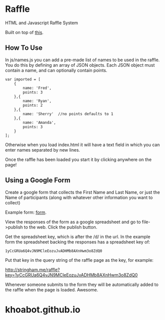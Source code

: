 Raffle
======

HTML and Javascript Raffle System

Built on top of <a href='http://stringham.me/raffle'>this</a>.

How To Use
-----------

In js/names.js you can add a pre-made list of names to be used in the raffle. You do this by defining an array of JSON objects. Each JSON object must contain a name, and can optionally contain points.

	var imported = [
		{
			name: 'Fred',
			points: 3
		},{
			name: 'Ryan',
			points: 2
		},{
			name: 'Sherry'  //no points defaults to 1
		},{
			name: 'Amanda',
			points: 3
		}
	];

Otherwise when you load index.html it will have a text field in which you can enter names separated by new lines.

Once the raffle has been loaded you start it by clicking anywhere on the page!

Using a Google Form
-------------------

Create a google form that collects the First Name and Last Name, or just the Name of participants (along with whatever other information you want to collect)

Example form: <a href='https://docs.google.com/forms/d/1gDjzSU62lQ9yEmJ8k7BNEM0rly9Tvy_6bNYyTm0iJKw/viewform'>form</a>.

View the responses of the form as a google spreadsheet and go to file->publish to the web. Click the publish button.

Get the spreadsheet key, which is after the /d/ in the url. In the example form the spreadsheet backing the responses has a spreadsheet key of:

	1yCcGRUa6Q4vJN9MCleEozuJvADHMb8AXnHwm3o8ZdQ0
	
Put that key in the query string of the raffle page as the key, for example:

<a href="http://stringham.me/raffle?key=1yCcGRUa6Q4vJN9MCleEozuJvADHMb8AXnHwm3o8ZdQ0">http://stringham.me/raffle?key=1yCcGRUa6Q4vJN9MCleEozuJvADHMb8AXnHwm3o8ZdQ0</a>

Whenever someone submits to the form they will be automatically added to the raffle when the page is loaded. Awesome.
# khoabot.github.io
